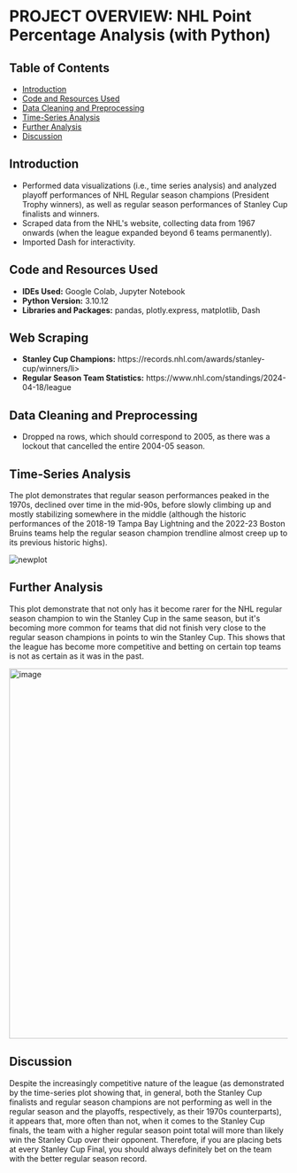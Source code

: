# PROJECT OVERVIEW: NHL Point Percentage Analysis (with Python)

## Table of Contents
* [Introduction](#introduction)
* [Code and Resources Used](#code-and-resources-used)
* [Data Cleaning and Preprocessing](#data-cleaning-and-preprocessing)
* [Time-Series Analysis](#time-series-analysis)
* [Further Analysis](#further-analysis)
* [Discussion](#discussion)
  
## Introduction

  <ul>
    <li>Performed data visualizations (i.e., time series analysis) and analyzed playoff performances of NHL Regular season champions (President Trophy winners), as well as regular season performances of Stanley Cup finalists and winners.</li>
    <li>Scraped data from the NHL's website, collecting data from 1967 onwards (when the league expanded beyond 6 teams permanently).</li>
    <li>Imported Dash for interactivity.</li>
  </ul>
  
## Code and Resources Used
  <ul>
    <li><b>IDEs Used:</b> Google Colab, Jupyter Notebook</li>
    <li><b>Python Version:</b> 3.10.12</li>
    <li><b>Libraries and Packages:</b> pandas, plotly.express, matplotlib, Dash</li>
  </ul>
  
## Web Scraping
  <ul>
    <li><b>Stanley Cup Champions:</b> https://records.nhl.com/awards/stanley-cup/winners/li>
    <li><b>Regular Season Team Statistics:</b> https://www.nhl.com/standings/2024-04-18/league</li>
  </ul>

## Data Cleaning and Preprocessing
<ul>
    <li>Dropped na rows, which should correspond to 2005, as there was a lockout that cancelled the entire 2004-05 season.</li>
</ul>

## Time-Series Analysis

<p>The plot demonstrates that regular season performances peaked in the 1970s, declined over time in the mid-90s, before slowly climbing up and mostly stabilizing somewhere in the middle (although the historic performances of the 2018-19 Tampa Bay Lightning and the 2022-23 Boston Bruins teams help the regular season champion trendline almost creep up to its previous historic highs). </p>

![newplot](https://github.com/user-attachments/assets/88db03af-247f-4e42-ab18-3c2b370e0ace)

## Further Analysis

<p> This plot demonstrate that not only has it become rarer for the NHL regular season champion to win the Stanley Cup in the same season, but it's becoming more common for teams that did not finish very close to the regular season champions in points to win the Stanley Cup. This shows that the league has become more competitive and betting on certain top teams is not as certain as it was in the past.</p>

<img width="668" alt="image" src="https://github.com/user-attachments/assets/382514ee-afea-4625-a9b2-0c5031ec9ce0" />

## Discussion

<p> Despite the increasingly competitive nature of the league (as demonstrated by the time-series plot showing that, in general, both the Stanley Cup finalists and regular season champions are not performing as well in the regular season and the playoffs, respectively, as their 1970s counterparts), it appears that, more often than not, when it comes to the Stanley Cup finals, the team with a higher regular season point total will more than likely win the Stanley Cup over their opponent. Therefore, if you are placing bets at every Stanley Cup Final, you should always definitely bet on the team with the better regular season record. </p>
